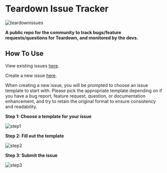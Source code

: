 # Teardown Issue Tracker
![teardownissues](https://user-images.githubusercontent.com/25854043/111224672-c8859980-85ac-11eb-9c6c-06e9b7c7c2ec.png)

**A public repo for the community to track bugs/feature requests/questions for Teardown, and monitored by the devs.**


## How To Use
View existing issues [here](https://github.com/ss-gnalvesteffer/Teardown-Issue-Tracker/issues).

Create a new issue [here](https://github.com/ss-gnalvesteffer/Teardown-Issue-Tracker/issues/new/choose).

When creating a new issue, you will be prompted to choose an issue template to start with. Please pick the appropriate template depending on if you have a bug report, feature request, question, or documentation enhancement, and try to retain the original format to ensure consistency and readability.

**Step 1: Choose a template for your issue**

![step1](https://user-images.githubusercontent.com/25854043/111227523-b279d800-85b0-11eb-8751-552b21408cc3.png)


**Step 2: Fill out the template**

![step2](https://user-images.githubusercontent.com/25854043/111225204-81e46f00-85ad-11eb-9f4e-75e0b86228cb.png)


**Step 3: Submit the issue**

![step3](https://user-images.githubusercontent.com/25854043/111226163-bb69aa00-85ae-11eb-8f34-7121b0457614.png)
